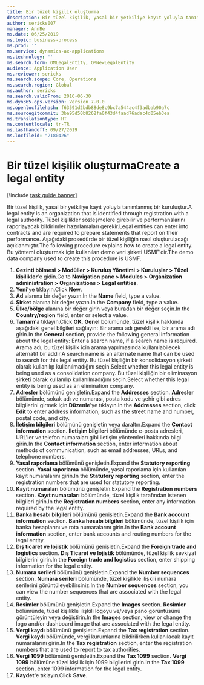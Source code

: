 ```yaml
---
title: Bir tüzel kişilik oluşturma
description: Bir tüzel kişilik, yasal bir yetkiliye kayıt yoluyla tanımlanmış bir kuruluştur.
author: sericks007
manager: AnnBe
ms.date: 06/25/2019
ms.topic: business-process
ms.prod: ''
ms.service: dynamics-ax-applications
ms.technology: ''
ms.search.form: OMLegalEntity, OMNewLegalEntity
audience: Application User
ms.reviewer: sericks
ms.search.scope: Core, Operations
ms.search.region: Global
ms.author: sericks
ms.search.validFrom: 2016-06-30
ms.dyn365.ops.version: Version 7.0.0
ms.openlocfilehash: f63591d2bdb88de8c9bc7a544ac4f3adbab90a7c
ms.sourcegitcommit: 3ba95d50b8262fa0f43d4faad76adac4d05eb3ea
ms.translationtype: HT
ms.contentlocale: tr-TR
ms.lasthandoff: 09/27/2019
ms.locfileid: "2180426"
---
```

# <a name="create-a-legal-entity"></a><span data-ttu-id="364fc-103">Bir tüzel kişilik oluşturma</span><span class="sxs-lookup"><span data-stu-id="364fc-103">Create a legal entity</span></span>

[!include [task guide banner](../../includes/task-guide-banner.md)]

<span data-ttu-id="364fc-104">Bir tüzel kişilik, yasal bir yetkiliye kayıt yoluyla tanımlanmış bir kuruluştur.</span><span class="sxs-lookup"><span data-stu-id="364fc-104">A legal entity is an organization that is identified through registration with a legal authority.</span></span> <span data-ttu-id="364fc-105">Tüzel kişilikler sözleşmelere girebilir ve performanslarını raporlayacak bildirimler hazırlamaları gerekir.</span><span class="sxs-lookup"><span data-stu-id="364fc-105">Legal entities can enter into contracts and are required to prepare statements that report on their performance.</span></span> <span data-ttu-id="364fc-106">Aşağıdaki prosedürde bir tüzel kişiliğin nasıl oluşturulacağı açıklanmıştır.</span><span class="sxs-lookup"><span data-stu-id="364fc-106">The following procedure explains how to create a legal entity.</span></span> <span data-ttu-id="364fc-107">Bu yöntemi oluşturmak için kullanılan demo veri şirketi USMF'dir.</span><span class="sxs-lookup"><span data-stu-id="364fc-107">The demo data company used to create this procedure is USMF.</span></span>

1. <span data-ttu-id="364fc-108">**Gezinti bölmesi > Modüller > Kuruluş Yönetimi > Kuruluşlar > Tüzel kişilikler**'e gidin.</span><span class="sxs-lookup"><span data-stu-id="364fc-108">Go to **Navigation pane > Modules > Organization administration > Organizations > Legal entities**.</span></span>
2. <span data-ttu-id="364fc-109">**Yeni**'ye tıklayın.</span><span class="sxs-lookup"><span data-stu-id="364fc-109">Click **New**.</span></span>
3. <span data-ttu-id="364fc-110">**Ad** alanına bir değer yazın.</span><span class="sxs-lookup"><span data-stu-id="364fc-110">In the **Name** field, type a value.</span></span>
4. <span data-ttu-id="364fc-111">**Şirket** alanına bir değer yazın.</span><span class="sxs-lookup"><span data-stu-id="364fc-111">In the **Company** field, type a value.</span></span>
5. <span data-ttu-id="364fc-112">**Ülke/bölge** alanına bir değer girin veya buradan bir değer seçin.</span><span class="sxs-lookup"><span data-stu-id="364fc-112">In the **Country/region** field, enter or select a value.</span></span>
6. <span data-ttu-id="364fc-113">**Tamam**'a tıklayın.</span><span class="sxs-lookup"><span data-stu-id="364fc-113">Click **OK**.</span></span> <span data-ttu-id="364fc-114">**Genel** bölümünde, tüzel kişilik hakkında aşağıdaki genel bilgileri sağlayın: Bir arama adı gerekli ise, bir arama adı girin.</span><span class="sxs-lookup"><span data-stu-id="364fc-114">In the **General** section, provide the following general information about the legal entity: Enter a search name, if a search name is required.</span></span> <span data-ttu-id="364fc-115">Arama adı, bu tüzel kişilik için arama yapılmasında kullanılabilecek alternatif bir addır.</span><span class="sxs-lookup"><span data-stu-id="364fc-115">A search name is an alternate name that can be used to search for this legal entity.</span></span> <span data-ttu-id="364fc-116">Bu tüzel kişiliğin bir konsolidasyon şirketi olarak kullanılıp kullanılmadığını seçin.</span><span class="sxs-lookup"><span data-stu-id="364fc-116">Select whether this legal entity is being used as a consolidation company.</span></span> <span data-ttu-id="364fc-117">Bu tüzel kişiliğin bir eliminasyon şirketi olarak kullanılıp kullanılmadığını seçin.</span><span class="sxs-lookup"><span data-stu-id="364fc-117">Select whether this legal entity is being used as an elimination company.</span></span> 
7. <span data-ttu-id="364fc-118">**Adresler** bölümünü genişletin.</span><span class="sxs-lookup"><span data-stu-id="364fc-118">Expand the **Addresses** section.</span></span> <span data-ttu-id="364fc-119">**Adresler** bölümünde, sokak adı ve numarası, posta kodu ve şehir gibi adres bilgilerini girmek için **Düzenle**'ye tıklayın.</span><span class="sxs-lookup"><span data-stu-id="364fc-119">In the **Addresses** section, click **Edit** to enter address information, such as the street name and number, postal code, and city.</span></span>
8. <span data-ttu-id="364fc-120">**İletişim bilgileri** bölümünü genişletin veya daraltın.</span><span class="sxs-lookup"><span data-stu-id="364fc-120">Expand the **Contact information** section.</span></span> <span data-ttu-id="364fc-121">**İletişim bilgileri** bölümünde e-posta adresleri, URL'ler ve telefon numaraları gibi iletişim yöntemleri hakkında bilgi girin.</span><span class="sxs-lookup"><span data-stu-id="364fc-121">In the **Contact information** section, enter information about methods of communication, such as email addresses, URLs, and telephone numbers.</span></span> 
9. <span data-ttu-id="364fc-122">**Yasal raporlama** bölümünü genişletin.</span><span class="sxs-lookup"><span data-stu-id="364fc-122">Expand the **Statutory reporting** section.</span></span> <span data-ttu-id="364fc-123">**Yasal raporlama** bölümünde, yasal raporlama için kullanılan kayıt numaralarını girin.</span><span class="sxs-lookup"><span data-stu-id="364fc-123">In the **Statutory reporting** section, enter the registration numbers that are used for statutory reporting.</span></span>
10. <span data-ttu-id="364fc-124">**Kayıt numaraları** bölümünü genişletin.</span><span class="sxs-lookup"><span data-stu-id="364fc-124">Expand the **Registration numbers** section.</span></span> <span data-ttu-id="364fc-125">**Kayıt numaraları** bölümünde, tüzel kişilik tarafından istenen bilgileri girin.</span><span class="sxs-lookup"><span data-stu-id="364fc-125">In the **Registration numbers** section, enter any information required by the legal entity.</span></span>  
11. <span data-ttu-id="364fc-126">**Banka hesabı bilgileri** bölümünü genişletin.</span><span class="sxs-lookup"><span data-stu-id="364fc-126">Expand the **Bank account information** section.</span></span> <span data-ttu-id="364fc-127">**Banka hesabı bilgileri** bölümünde, tüzel kişilik için banka hesaplarını ve rota numaralarını girin.</span><span class="sxs-lookup"><span data-stu-id="364fc-127">In the **Bank account information** section, enter bank accounts and routing numbers for the legal entity.</span></span>
12. <span data-ttu-id="364fc-128">**Dış ticaret ve lojistik** bölümünü genişletin.</span><span class="sxs-lookup"><span data-stu-id="364fc-128">Expand the **Foreign trade and logistics** section.</span></span> <span data-ttu-id="364fc-129">**Dış Ticaret ve lojistik** bölümünde, tüzel kişilik sevkiyat bilgilerini girin.</span><span class="sxs-lookup"><span data-stu-id="364fc-129">In the **Foreign trade and logistics** section, enter shipping information for the legal entity.</span></span>  
13. <span data-ttu-id="364fc-130">**Numara serileri** bölümünü genişletin.</span><span class="sxs-lookup"><span data-stu-id="364fc-130">Expand the **Number sequences** section.</span></span> <span data-ttu-id="364fc-131">**Numara serileri** bölümünde, tüzel kişilikle ilişkili numara serilerini görüntüleyebilirsiniz.</span><span class="sxs-lookup"><span data-stu-id="364fc-131">In the **Number sequences** section, you can view the number sequences that are associated with the legal entity.</span></span>  
14. <span data-ttu-id="364fc-132">**Resimler** bölümünü genişletin.</span><span class="sxs-lookup"><span data-stu-id="364fc-132">Expand the **Images** section.</span></span> <span data-ttu-id="364fc-133">**Resimler** bölümünde, tüzel kişilikle ilişkili logoyu ve/veya pano görüntüsünü görüntüleyin veya değiştirin.</span><span class="sxs-lookup"><span data-stu-id="364fc-133">In the **Images** section, view or change the logo and/or dashboard image that are associated with the legal entity.</span></span>  
15. <span data-ttu-id="364fc-134">**Vergi kaydı** bölümünü genişletin.</span><span class="sxs-lookup"><span data-stu-id="364fc-134">Expand the **Tax registration** section.</span></span> <span data-ttu-id="364fc-135">**Vergi kaydı** bölümünde, vergi kurumlarına bildirilirken kullanılacak kayıt numaralarını girin.</span><span class="sxs-lookup"><span data-stu-id="364fc-135">In the **Tax registration** section, enter the registration numbers that are used to report to tax authorities.</span></span>
16. <span data-ttu-id="364fc-136">**Vergi 1099** bölümünü genişletin.</span><span class="sxs-lookup"><span data-stu-id="364fc-136">Expand the **Tax 1099** section.</span></span> <span data-ttu-id="364fc-137">**Vergi 1099** bölümüne tüzel kişilik için 1099 bilgilerini girin.</span><span class="sxs-lookup"><span data-stu-id="364fc-137">In the **Tax 1099** section, enter 1099 information for the legal entity.</span></span>  
17. <span data-ttu-id="364fc-138">**Kaydet**'e tıklayın.</span><span class="sxs-lookup"><span data-stu-id="364fc-138">Click **Save**.</span></span>
